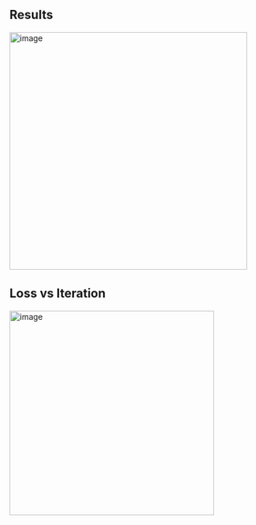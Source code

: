 
## Results

<img width="417" alt="image" src="https://github.com/ZoreAnuj/Lung-Segmentation-from-Chest-X-Ray-Dataset/assets/95142805/13c769d2-bcca-44f3-985e-1b0e0cd68982">


## Loss vs Iteration

<img width="359" alt="image" src="https://github.com/ZoreAnuj/Lung-Segmentation-from-Chest-X-Ray-Dataset/assets/95142805/d8e50aba-2f4a-46cd-8439-b6ddfbe184fa">
